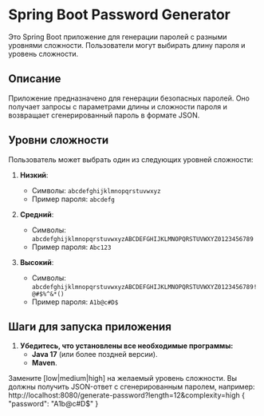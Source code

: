 # Spring Boot Password Generator

Это Spring Boot приложение для генерации паролей с разными уровнями сложности. Пользователи могут выбирать длину пароля и уровень сложности.

## Описание

Приложение предназначено для генерации безопасных паролей. Оно получает запросы с параметрами длины и сложности пароля и возвращает сгенерированный пароль в формате JSON.

## Уровни сложности

Пользователь может выбрать один из следующих уровней сложности:

1. **Низкий**:
   - Символы: `abcdefghijklmnopqrstuvwxyz`
   - Пример пароля: `abcdefg`

2. **Средний**:
   - Символы: `abcdefghijklmnopqrstuvwxyzABCDEFGHIJKLMNOPQRSTUVWXYZ0123456789`
   - Пример пароля: `Abc123`

3. **Высокий**:
   - Символы: `abcdefghijklmnopqrstuvwxyzABCDEFGHIJKLMNOPQRSTUVWXYZ0123456789!@#$%^&*()`
   - Пример пароля: `A1b@c#D$`

## Шаги для запуска приложения

1. **Убедитесь, что установлены все необходимые программы:**
   - **Java 17** (или более поздней версии).
   - **Maven**. 


Замените [low|medium|high] на желаемый уровень сложности. Вы должны получить JSON-ответ с сгенерированным паролем, например: 
http://localhost:8080/generate-password?length=12&complexity=high
{
    "password": "A1b@c#D$"
}
